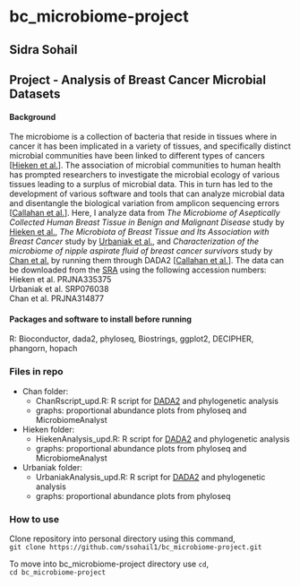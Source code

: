 # bc_microbiome-project
## Sidra Sohail 
## Project - Analysis of Breast Cancer Microbial Datasets
#### Background
The microbiome is a collection of bacteria that reside in tissues where in cancer it has been implicated in a variety of tissues, and specifically distinct microbial communities have been linked to different types of cancers [[Hieken et al.](https://www.ncbi.nlm.nih.gov/pmc/articles/PMC4971513/)]. The association of microbial communities to human health has prompted researchers to investigate the microbial ecology of various tissues leading to a surplus of microbial data. This in turn has led to the development of various software and tools that can analyze microbial data and disentangle the biological variation from amplicon sequencing errors [[Callahan et al.](https://www.ncbi.nlm.nih.gov/pmc/articles/PMC4927377/)]. Here, I analyze data from _The Microbiome of Aseptically Collected Human Breast Tissue in Benign and Malignant Disease_ study by [Hieken et al.](https://www.ncbi.nlm.nih.gov/pmc/articles/PMC4971513/),  _The Microbiota of Breast Tissue and Its Association with Breast Cancer_ study by [Urbaniak et al.](https://www.ncbi.nlm.nih.gov/pmc/articles/PMC4968547/), and _Characterization of the microbiome of nipple aspirate fluid of breast cancer survivors_ study by [Chan et al.](https://www.nature.com/articles/srep28061) by running them through DADA2 [[Callahan et al.](https://www.ncbi.nlm.nih.gov/pmc/articles/PMC4927377/)]. The data can be downloaded from the [SRA](https://www.ncbi.nlm.nih.gov/sra) using the following accession numbers:  
Hieken et al. PRJNA335375  
Urbaniak et al. SRP076038  
Chan et al. PRJNA314877

#### Packages and software to install before running
R: Bioconductor, dada2, phyloseq, Biostrings, ggplot2, DECIPHER, phangorn, hopach
### Files in repo
- Chan folder:
  - ChanRscript_upd.R: R script for [DADA2](https://benjjneb.github.io/dada2/tutorial.html) and phylogenetic analysis
  - graphs: proportional abundance plots from phyloseq and MicrobiomeAnalyst
- Hieken folder:
  - HiekenAnalysis_upd.R: R script for [DADA2](https://benjjneb.github.io/dada2/tutorial.html) and phylogenetic analysis
  - graphs: proportional abundance plots from phyloseq and MicrobiomeAnalyst
- Urbaniak folder:
  - UrbaniakAnalysis_upd.R: R script for [DADA2](https://benjjneb.github.io/dada2/tutorial.html) and phylogenetic analysis
  - graphs: proportional abundance plots from phyloseq

### How to use
Clone repository into personal directory using this command,  
`git clone https://github.com/ssohail1/bc_microbiome-project.git`

To move into bc_microbiome-project directory use `cd`,  
`cd bc_microbiome-project`
